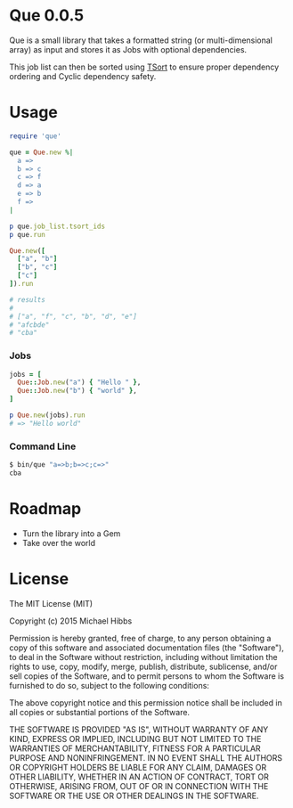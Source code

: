 # Que 0.0.5

Que is a small library that takes a formatted string (or multi-dimensional 
array) as input and stores it as Jobs with optional dependencies.

This job list can then be sorted using 
[TSort](http://ruby-doc.org/stdlib/libdoc/tsort/rdoc/TSort.html) to ensure
proper dependency ordering and Cyclic dependency safety.

# Usage
```ruby
require 'que'

que = Que.new %|
  a =>
  b => c
  c => f
  d => a
  e => b
  f =>
|

p que.job_list.tsort_ids
p que.run

Que.new([
  ["a", "b"]
  ["b", "c"]
  ["c"]
]).run

# results
# 
# ["a", "f", "c", "b", "d", "e"]
# "afcbde"
# "cba"
```

### Jobs
```ruby
jobs = [
  Que::Job.new("a") { "Hello " },
  Que::Job.new("b") { "world" },
]

p Que.new(jobs).run
# => "Hello world"
```

### Command Line

```bash
$ bin/que "a=>b;b=>c;c=>"
cba
```

# Roadmap

- Turn the library into a Gem
- Take over the world

# License

The MIT License (MIT)

Copyright (c) 2015 Michael Hibbs

Permission is hereby granted, free of charge, to any person obtaining a copy
of this software and associated documentation files (the "Software"), to deal
in the Software without restriction, including without limitation the rights
to use, copy, modify, merge, publish, distribute, sublicense, and/or sell
copies of the Software, and to permit persons to whom the Software is
furnished to do so, subject to the following conditions:

The above copyright notice and this permission notice shall be included in
all copies or substantial portions of the Software.

THE SOFTWARE IS PROVIDED "AS IS", WITHOUT WARRANTY OF ANY KIND, EXPRESS OR
IMPLIED, INCLUDING BUT NOT LIMITED TO THE WARRANTIES OF MERCHANTABILITY,
FITNESS FOR A PARTICULAR PURPOSE AND NONINFRINGEMENT. IN NO EVENT SHALL THE
AUTHORS OR COPYRIGHT HOLDERS BE LIABLE FOR ANY CLAIM, DAMAGES OR OTHER
LIABILITY, WHETHER IN AN ACTION OF CONTRACT, TORT OR OTHERWISE, ARISING FROM,
OUT OF OR IN CONNECTION WITH THE SOFTWARE OR THE USE OR OTHER DEALINGS IN
THE SOFTWARE.
